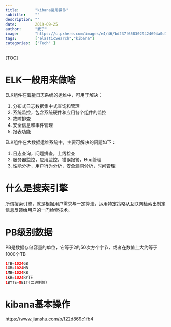 ```yaml
---
title:       "kibana常用操作"
subtitle:    ""
description: ""
date:        2019-09-25
author:      "麦子"
image:       "https://c.pxhere.com/images/e4/46/bd237f6583029424694a0d16589b-1435053.jpg!d"
tags:        ["elasticSearch","kibana"]
categories:  ["Tech" ]
---
```


[TOC]

# ELK一般用来做啥

ELK组件在海量日志系统的运维中，可用于解决：

1. 分布式日志数据集中式查询和管理
2. 系统监控，包含系统硬件和应用各个组件的监控
3. 故障排查
4. 安全信息和事件管理
5. 报表功能

ELK组件在大数据运维系统中，主要可解决的问题如下：

1. 日志查询，问题排查，上线检查
2. 服务器监控，应用监控，错误报警，Bug管理
3. 性能分析，用户行为分析，安全漏洞分析，时间管理

# 什么是搜索引擎

所谓搜索引擎，就是根据用户需求与一定算法，运用特定策略从互联网检索出制定信息反馈给用户的一门检索技术。

# PB级别数据

PB是数据存储容量的单位，它等于2的50次方个字节，或者在数值上大约等于1000个TB

```java
1TB=1024GB
1GB=1024MB
1MB=1024KB
1KB=1024BYTE
1BYTE=8BIT(二进制位）
```

# kibana基本操作

https://www.jianshu.com/p/f22d869c1fb4